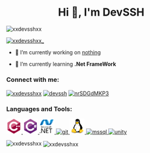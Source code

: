 <h1 align="center">Hi 👋, I'm DevSSH</h1>
<p align="left"> <img src="https://komarev.com/ghpvc/?username=xxdevsshxx&label=Profile%20views&color=0e75b6&style=flat" alt="xxdevsshxx" /> </p>

<p align="left"> <a href="https://twitter.com/xxdevsshxx" target="blank"><img src="https://img.shields.io/twitter/follow/xxdevsshxx_?logo=twitter&style=for-the-badge" alt="xxdevsshxx_" /></a> </p>

- 🔭 I’m currently working on [nothing]()

- 🌱 I’m currently learning **.Net FrameWork**

<h3 align="left">Connect with me:</h3>
<p align="left">
<a href="https://twitter.com/xxdevsshxx_" target="blank"><img align="center" src="https://raw.githubusercontent.com/rahuldkjain/github-profile-readme-generator/master/src/images/icons/Social/twitter.svg" alt="xxdevsshxx" height="30" width="40" /></a>
<a href="https://www.youtube.com/c/devssh" target="blank"><img align="center" src="https://raw.githubusercontent.com/rahuldkjain/github-profile-readme-generator/master/src/images/icons/Social/youtube.svg" alt="devssh" height="30" width="40" /></a>
<a href="https://discord.gg/nrSDGdMKP3" target="blank"><img align="center" src="https://raw.githubusercontent.com/rahuldkjain/github-profile-readme-generator/master/src/images/icons/Social/discord.svg" alt="nrSDGdMKP3" height="30" width="40" /></a>
</p>

<h3 align="left">Languages and Tools:</h3>
<p align="left"> <a href="https://www.w3schools.com/cpp/" target="_blank" rel="noreferrer"> <img src="https://raw.githubusercontent.com/devicons/devicon/master/icons/cplusplus/cplusplus-original.svg" alt="cplusplus" width="40" height="40"/> </a> <a href="https://www.w3schools.com/cs/" target="_blank" rel="noreferrer"> <img src="https://raw.githubusercontent.com/devicons/devicon/master/icons/csharp/csharp-original.svg" alt="csharp" width="40" height="40"/> </a> <a href="https://dotnet.microsoft.com/" target="_blank" rel="noreferrer"> <img src="https://raw.githubusercontent.com/devicons/devicon/master/icons/dot-net/dot-net-original-wordmark.svg" alt="dotnet" width="40" height="40"/> </a> <a href="https://git-scm.com/" target="_blank" rel="noreferrer"> <img src="https://www.vectorlogo.zone/logos/git-scm/git-scm-icon.svg" alt="git" width="40" height="40"/> </a> <a href="https://www.linux.org/" target="_blank" rel="noreferrer"> <img src="https://raw.githubusercontent.com/devicons/devicon/master/icons/linux/linux-original.svg" alt="linux" width="40" height="40"/> </a> <a href="https://www.microsoft.com/en-us/sql-server" target="_blank" rel="noreferrer"> <img src="https://www.svgrepo.com/show/303229/microsoft-sql-server-logo.svg" alt="mssql" width="40" height="40"/> </a> <a href="https://unity.com/" target="_blank" rel="noreferrer"> <img src="https://www.vectorlogo.zone/logos/unity3d/unity3d-icon.svg" alt="unity" width="40" height="40"/> </a> </p>

<p><img align="left" src="https://github-readme-stats.vercel.app/api/top-langs?username=xxdevsshxx&show_icons=true&locale=en&layout=compact" alt="xxdevsshxx" /></p>

<p>&nbsp;<img align="center" src="https://github-readme-stats.vercel.app/api?username=xxdevsshxx&show_icons=true&theme=dark&locale=en" alt="xxdevsshxx" /></p>
